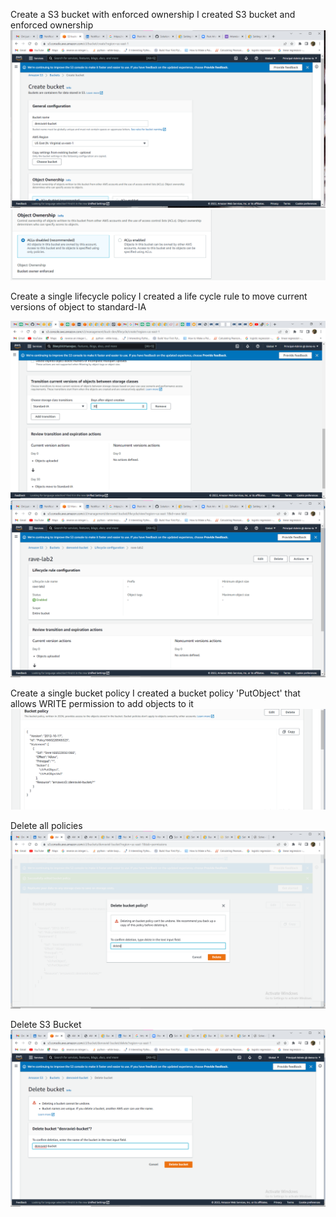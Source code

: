 Create a S3 bucket with enforced ownership
I created S3 bucket and enforced ownership
![](Solution%20Lab2%20week1%20images/create%20bucket%20lab2.png)
![](Solution%20Lab2%20week1%20images/object%20ownership.png)

Create a single lifecycle policy
I created a life cycle rule to move current versions of object to standard-IA

![](Solution%20Lab2%20week1%20images/transition%20objects%20move%20to%20standard-IA.png)
![](Solution%20Lab2%20week1%20images/rave%20lab2%20week%202.png)

Create a single bucket policy
I created a bucket policy 'PutObject' that allows WRITE permission to add objects to it
![](Solution%20Lab2%20week1%20images/bucket%20policy%20s3.png)

Delete all policies
![](Solution%20Lab2%20week1%20images/delete%20bucket%20policy.png)

Delete S3 Bucket
![](Solution%20Lab2%20week1%20images/delete%20bucket.png)